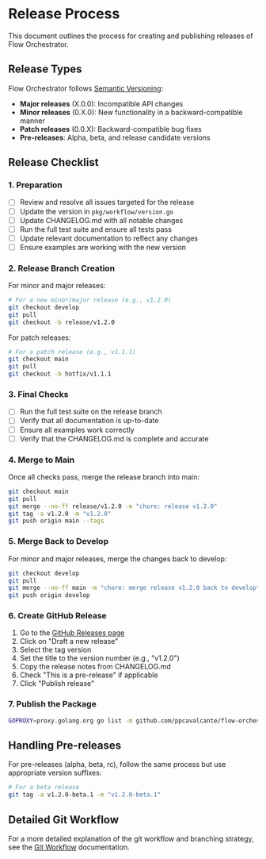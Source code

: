 # Release Process

This document outlines the process for creating and publishing releases of Flow Orchestrator.

## Release Types

Flow Orchestrator follows [Semantic Versioning](https://semver.org/):

- **Major releases** (X.0.0): Incompatible API changes
- **Minor releases** (0.X.0): New functionality in a backward-compatible manner
- **Patch releases** (0.0.X): Backward-compatible bug fixes
- **Pre-releases**: Alpha, beta, and release candidate versions

## Release Checklist

### 1. Preparation

- [ ] Review and resolve all issues targeted for the release
- [ ] Update the version in `pkg/workflow/version.go`
- [ ] Update CHANGELOG.md with all notable changes
- [ ] Run the full test suite and ensure all tests pass
- [ ] Update relevant documentation to reflect any changes
- [ ] Ensure examples are working with the new version

### 2. Release Branch Creation

For minor and major releases:

```bash
# For a new minor/major release (e.g., v1.2.0)
git checkout develop
git pull
git checkout -b release/v1.2.0
```

For patch releases:

```bash
# For a patch release (e.g., v1.1.1)
git checkout main
git pull
git checkout -b hotfix/v1.1.1
```

### 3. Final Checks

- [ ] Run the full test suite on the release branch
- [ ] Verify that all documentation is up-to-date
- [ ] Ensure all examples work correctly
- [ ] Verify that the CHANGELOG.md is complete and accurate

### 4. Merge to Main

Once all checks pass, merge the release branch into main:

```bash
git checkout main
git pull
git merge --no-ff release/v1.2.0 -m "chore: release v1.2.0"
git tag -a v1.2.0 -m "v1.2.0"
git push origin main --tags
```

### 5. Merge Back to Develop

For minor and major releases, merge the changes back to develop:

```bash
git checkout develop
git pull
git merge --no-ff main -m "chore: merge release v1.2.0 back to develop"
git push origin develop
```

### 6. Create GitHub Release

1. Go to the [GitHub Releases page](https://github.com/ppcavalcante/flow-orchestrator/releases)
2. Click on "Draft a new release"
3. Select the tag version
4. Set the title to the version number (e.g., "v1.2.0")
5. Copy the release notes from CHANGELOG.md
6. Check "This is a pre-release" if applicable
7. Click "Publish release"

### 7. Publish the Package

```bash
GOPROXY=proxy.golang.org go list -m github.com/ppcavalcante/flow-orchestrator@v1.2.0
```

## Handling Pre-releases

For pre-releases (alpha, beta, rc), follow the same process but use appropriate version suffixes:

```bash
# For a beta release
git tag -a v1.2.0-beta.1 -m "v1.2.0-beta.1"
```

## Detailed Git Workflow

For a more detailed explanation of the git workflow and branching strategy, see the [Git Workflow](../gw.md) documentation. 